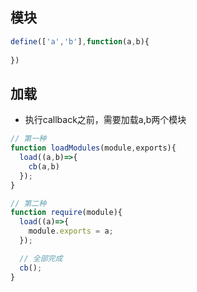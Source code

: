 ## 模块

```js
define(['a','b'],function(a,b){
  
})
```

## 加载

* 执行callback之前，需要加载a,b两个模块

```js
// 第一种
function loadModules(module,exports){
  load((a,b)=>{
    cb(a,b)
  });
}

// 第二种
function require(module){
  load((a)=>{
    module.exports = a;
  });

  // 全部完成
  cb();
}
```